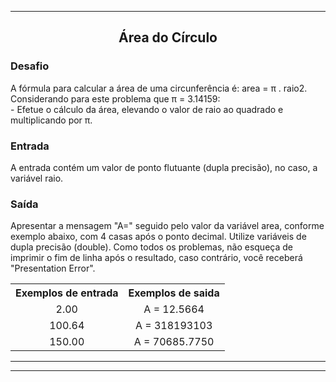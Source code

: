 <!-- 1 -->
<section>
<hr>
    <h2 align='center'>Área do Círculo</h2>
    <h3>Desafio</h3>
    <p>
        A fórmula para calcular a área de uma circunferência é: area = π . raio2. Considerando para este problema que π = 3.14159:<br/>- Efetue o cálculo da área, elevando o valor de raio ao quadrado e multiplicando por π.
    </p>
    <h3>Entrada</h3>
    <p>
        A entrada contém um valor de ponto flutuante (dupla precisão), no caso, a variável raio.
    </p>
    <h3>Saída</h3>
    <p>
        Apresentar a mensagem "A=" seguido pelo valor da variável area, conforme exemplo abaixo, com 4 casas após o ponto decimal. Utilize variáveis de dupla precisão (double). Como todos os problemas, não esqueça de imprimir o fim de linha após o resultado, caso contrário, você receberá "Presentation Error".
    </p>
    <table align='center'>
        <th>Exemplos de entrada</th>
        <th>Exemplos de saida</th>
        <tr>
             <td align='center'>2.00</td>
             <td align='center'>A = 12.5664</td>
        </tr>
        <tr>
             <td align='center'>100.64</td>
             <td align='center'>A = 318193103</td>
        </tr>
        <tr>
             <td align='center'>150.00</td>
             <td align='center'>A = 70685.7750</td>
        </tr>
    </table>
</section>
<hr/>
<hr/>

